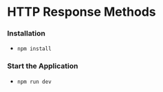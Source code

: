 # HTTP Response Methods


### Installation
* `npm install` 

### Start the Application
* `npm run dev`